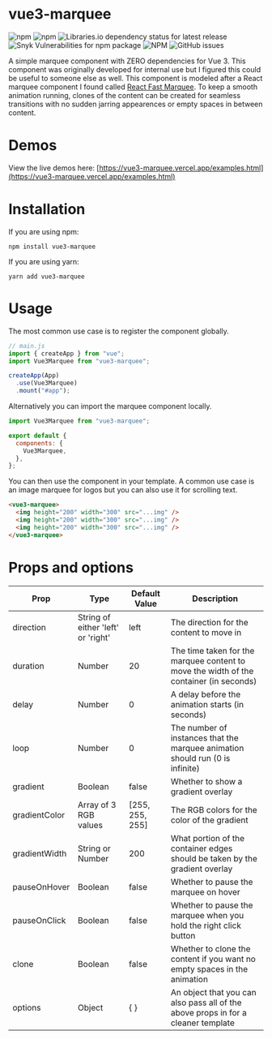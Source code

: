 # vue3-marquee

![npm](https://img.shields.io/npm/v/vue3-marquee) ![npm](https://img.shields.io/npm/dt/vue3-marquee) ![Libraries.io dependency status for latest release](https://img.shields.io/librariesio/release/npm/vue3-marquee) ![Snyk Vulnerabilities for npm package](https://img.shields.io/snyk/vulnerabilities/npm/vue3-marquee) ![NPM](https://img.shields.io/npm/l/vue3-marquee) ![GitHub issues](https://img.shields.io/github/issues/megasanjay/vue3-marquee)

A simple marquee component with ZERO dependencies for Vue 3. This component was originally developed for internal use but I figured this could be useful to someone else as well. This component is modeled after a React marquee component I found called [React Fast Marquee](https://github.com/justin-chu/react-fast-marquee). To keep a smooth animation running, clones of the content can be created for seamless transitions with no sudden jarring appearences or empty spaces in between content.

# Demos

View the live demos here: [https://vue3-marquee.vercel.app/examples.html](https://vue3-marquee.vercel.app/examples.html)

# Installation

If you are using npm:

```shell
npm install vue3-marquee
```

If you are using yarn:

```shell
yarn add vue3-marquee
```

# Usage

The most common use case is to register the component globally.

```js
// main.js
import { createApp } from "vue";
import Vue3Marquee from "vue3-marquee";

createApp(App)
  .use(Vue3Marquee)
  .mount("#app");
```

Alternatively you can import the marquee component locally.

```js
import Vue3Marquee from "vue3-marquee";

export default {
  components: {
    Vue3Marquee,
  },
};
```

You can then use the component in your template. A common use case is an image marquee for logos but you can also use it for scrolling text.

```html
<vue3-marquee>
  <img height="200" width="300" src="...img" />
  <img height="200" width="300" src="...img" />
  <img height="200" width="300" src="...img" />
</vue3-marquee>
```

# Props and options

| Prop | Type | Default Value | Description |
| ------------- | ------------- | ------------- | ------------- |
| direction  | String of either 'left' or 'right'  | left  | The direction for the content to move in |
| duration  | Number  | 20  | The time taken for the marquee content to move the width of the container (in seconds) |
| delay  | Number  | 0  | A delay before the animation starts (in seconds) |
| loop  | Number  | 0  | The number of instances that the marquee animation should run (0 is infinite) |
| gradient  | Boolean  | false  | Whether to show a gradient overlay |
| gradientColor  | Array of 3 RGB values  | [255, 255, 255]  | The RGB colors for the color of the gradient |
| gradientWidth  | String or Number  | 200  | What portion of the container edges should be taken by the gradient overlay |
| pauseOnHover  | Boolean  | false  | Whether to pause the marquee on hover |
| pauseOnClick  | Boolean  | false  | Whether to pause the marquee when you hold the right click button |
| clone  | Boolean  | false  | Whether to clone the content if you want no empty spaces in the animation |
| options | Object | { } | An object that you can also pass all of the above props in for a cleaner template |

